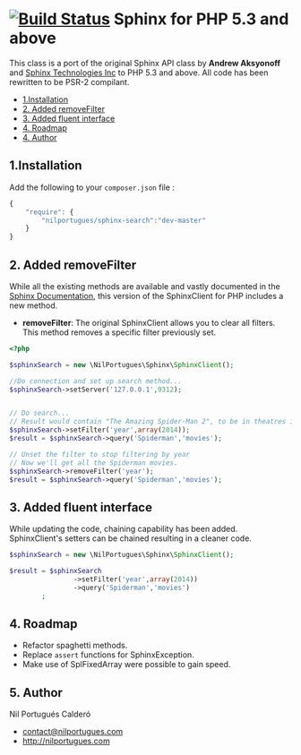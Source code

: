 [![Build Status](https://travis-ci.org/nilopc/NilPortugues_PHP_Sphinx.png?branch=master)](https://travis-ci.org/nilopc/NilPortugues_PHP_Sphinx) Sphinx for PHP 5.3 and above
=================

This class is a port of the original Sphinx API class by **Andrew Aksyonoff** and [Sphinx Technologies Inc](http://sphinxsearch.com/) to PHP 5.3 and above. All code has been rewritten to be PSR-2 compilant.

* [1.Installation](#block1)
* [2. Added removeFilter](#block2)
* [3. Added fluent interface](#block3)
* [4. Roadmap](#block4)
* [4. Author](#block5)

<a name="block1"></a>
## 1.Installation
Add the following to your `composer.json` file :

```js
{
    "require": {
        "nilportugues/sphinx-search":"dev-master"
    }
}
```
<a name="block2"></a>
## 2. Added removeFilter
While all the existing methods are available and vastly documented in the [Sphinx Documentation](http://sphinxsearch.com/docs/current.html), this version of the SphinxClient for PHP includes a new method.

* **removeFilter**: The original SphinxClient allows you to clear all filters. This method removes a specific filter previously set.

```php
<?php

$sphinxSearch = new \NilPortugues\Sphinx\SphinxClient();

//Do connection and set up search method...
$sphinxSearch->setServer('127.0.0.1',9312);


// Do search...
// Result would contain "The Amazing Spider-Man 2", to be in theatres in 2014.
$sphinxSearch->setFilter('year',array(2014));
$result = $sphinxSearch->query('Spiderman','movies');

// Unset the filter to stop filtering by year
// Now we'll get all the Spiderman movies.
$sphinxSearch->removeFilter('year');
$result = $sphinxSearch->query('Spiderman','movies');
```

<a name="block3"></a>
## 3. Added fluent interface
While updating the code, chaining capability has been added. SphinxClient's setters can be chained resulting in a cleaner code.
```php
$sphinxSearch = new \NilPortugues\Sphinx\SphinxClient();

$result = $sphinxSearch
                ->setFilter('year',array(2014))
                ->query('Spiderman','movies')
        ;
```

<a name="block4"></a>
## 4. Roadmap

- Refactor spaghetti methods.
- Replace `assert` functions for SphinxException.
- Make use of SplFixedArray were possible to gain speed.

<a name="block5"></a>
## 5. Author
Nil Portugués Calderó
 - <contact@nilportugues.com>
 - http://nilportugues.com